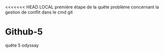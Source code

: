 <<<<<<< HEAD
LOCAL
première étape de la quête
problème concernant la gestion de conflit dans le cmd git
# Github-5
quête 5 odyssay

